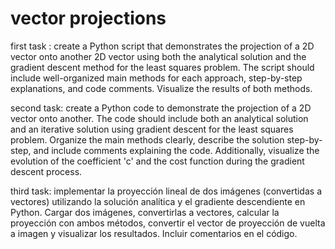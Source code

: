 # vector projections

first task : create a Python script that demonstrates the projection of a 2D vector onto another 2D vector using both the analytical solution and the gradient descent method for the least squares problem. The script should include well-organized main methods for each approach, step-by-step explanations, and code comments. Visualize the results of both methods.

second task: create a Python code to demonstrate the projection of a 2D vector onto another. The code should include both an analytical solution and an iterative solution using gradient descent for the least squares problem. Organize the main methods clearly, describe the solution step-by-step, and include comments explaining the code. Additionally, visualize the evolution of the coefficient 'c' and the cost function during the gradient descent process.

third task: implementar la proyección lineal de dos imágenes (convertidas a vectores) utilizando la solución analítica y el gradiente descendiente en Python. Cargar dos imágenes, convertirlas a vectores, calcular la proyección con ambos métodos, convertir el vector de proyección de vuelta a imagen y visualizar los resultados. Incluir comentarios en el código.
